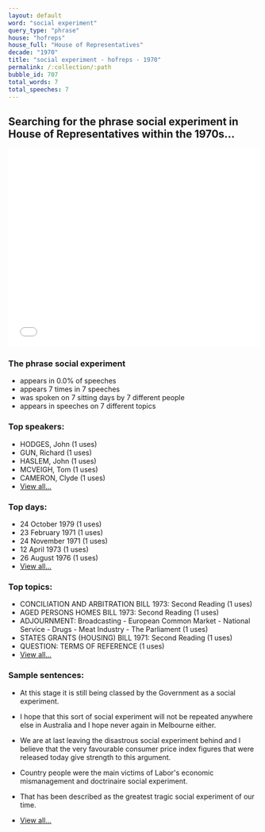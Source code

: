 ```yaml
---
layout: default
word: "social experiment"
query_type: "phrase"
house: "hofreps"
house_full: "House of Representatives"
decade: "1970"
title: "social experiment - hofreps - 1970"
permalink: /:collection/:path
bubble_id: 707
total_words: 7
total_speeches: 7
---
```



## Searching for the phrase **social experiment** in House of Representatives within the 1970s...

<iframe width="100%" height="400" frameborder="0" scrolling="no" src="//plot.ly/~wragge/707.embed"></iframe>

### The phrase **social experiment**

* appears in 0.0% of speeches
* appears 7 times in 7 speeches
* was spoken on 7 sitting days by 7 different people
* appears in speeches on 7 different topics

### Top speakers:

* HODGES, John (1 uses)
* GUN, Richard (1 uses)
* HASLEM, John (1 uses)
* MCVEIGH, Tom (1 uses)
* CAMERON, Clyde (1 uses)
* [View all...](speakers/)


### Top days:

* 24 October 1979 (1 uses)
* 23 February 1971 (1 uses)
* 24 November 1971 (1 uses)
* 12 April 1973 (1 uses)
* 26 August 1976 (1 uses)
* [View all...](days/)


### Top topics:

* CONCILIATION AND ARBITRATION BILL 1973: Second Reading (1 uses)
* AGED PERSONS HOMES BILL 1973: Second Reading (1 uses)
* ADJOURNMENT: Broadcasting - European Common Market - National Service - Drugs - Meat Industry - The Parliament (1 uses)
* STATES GRANTS (HOUSING) BILL 1971: Second Reading (1 uses)
* QUESTION: TERMS OF REFERENCE (1 uses)
* [View all...](topics/)


### Sample sentences:

* At this stage it is still being classed by the Government as a <span class="highlight">social experiment</span>.

* I hope that this sort of <span class="highlight">social experiment</span> will not be repeated anywhere else in Australia and I hope never again in Melbourne either.

* We are at last leaving the disastrous <span class="highlight">social experiment</span> behind and I believe that the very favourable consumer price index figures that were released today give strength to this argument.

* Country people were the main victims of Labor's economic mismanagement and doctrinaire <span class="highlight">social experiment</span>.

* That has been described as the greatest tragic <span class="highlight">social experiment</span> of our time.

* [View all...](contexts/)
